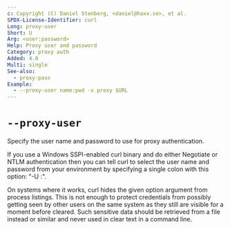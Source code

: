 ```yaml
---
c: Copyright (C) Daniel Stenberg, <daniel@haxx.se>, et al.
SPDX-License-Identifier: curl
Long: proxy-user
Short: U
Arg: <user:password>
Help: Proxy user and password
Category: proxy auth
Added: 4.0
Multi: single
See-also:
  - proxy-pass
Example:
  - --proxy-user name:pwd -x proxy $URL
---
```


# `--proxy-user`

Specify the user name and password to use for proxy authentication.

If you use a Windows SSPI-enabled curl binary and do either Negotiate or NTLM
authentication then you can tell curl to select the user name and password
from your environment by specifying a single colon with this option: "-U :".

On systems where it works, curl hides the given option argument from process
listings. This is not enough to protect credentials from possibly getting seen
by other users on the same system as they still are visible for a moment
before cleared. Such sensitive data should be retrieved from a file instead or
similar and never used in clear text in a command line.
